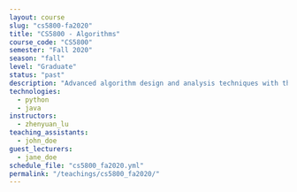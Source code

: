 ```yaml
---
layout: course
slug: "cs5800-fa2020"
title: "CS5800 - Algorithms"
course_code: "CS5800"
semester: "Fall 2020"
season: "fall"
level: "Graduate"
status: "past"
description: "Advanced algorithm design and analysis techniques with theoretical foundations and practical applications."
technologies:
  - python
  - java
instructors:
  - zhenyuan_lu
teaching_assistants:
  - john_doe
guest_lecturers:
  - jane_doe
schedule_file: "cs5800_fa2020.yml"
permalink: "/teachings/cs5800_fa2020/"
---
```

